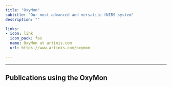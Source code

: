 ```yaml
---
title: "OxyMon"
subtitle: "Our most advanced and versatile fNIRS system"
description: ""

links:
- icon: link
  icon_pack: fas
  name: OxyMon at artinis.com
  url: https://www.artinis.com/oxymon

---
```


____
## Publications using the OxyMon